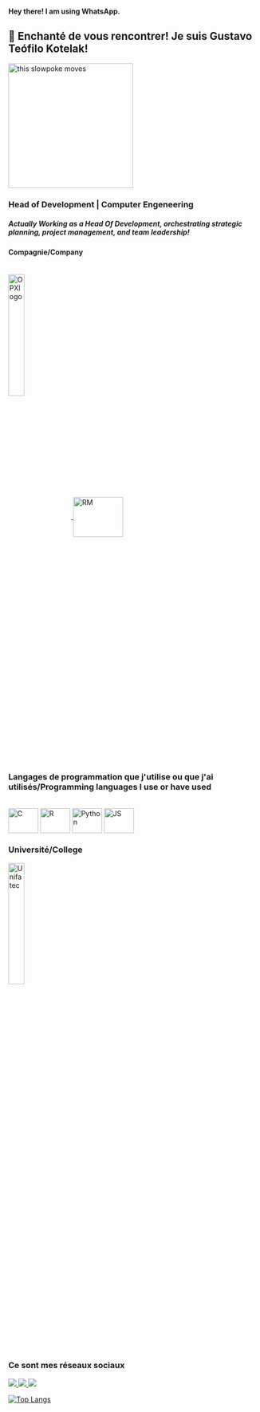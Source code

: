 #### Hey there! I am using WhatsApp.

## 👋 Enchanté de vous rencontrer! Je suis Gustavo Teófilo Kotelak! 

<img src="https://cdn.glitch.com/0e4d1ff3-5897-47c5-9711-d026c01539b8%2Fbddfd6e4434f42662b009295c9bab86e.gif?v=1573157191712" alt="this slowpoke moves"  width="250" alt="404 image"/>

### Head of Development | Computer Engeneering

##### Actually Working as a Head Of Development, orchestrating strategic planning, project management, and team leadership!


#### Compagnie/Company
<div style="display: inline_block"><br>  
<a href="https://opxsolucoes.com.br/" target="_blank">
  <img align="center" alt="OPXlogo" src="https://opxsolucoes.com.br/wp-content/uploads/2020/05/logo_OPXsolucoesInteligentes02.png" style="width: 25%;">
</a>

  <img align="center" alt="RM" height="80" width="100" src="https://opxsolucoes.com.br/wp-content/uploads/2020/05/icone-03desenhos-site.png" >  
</div>


### Langages de programmation que j'utilise ou que j'ai utilisés/Programming languages ​​I use or have used

<div style="display: inline_block"><br>  
  <img align="center" alt="C" height="50" width="60" src="https://upload.wikimedia.org/wikipedia/commons/1/18/C_Programming_Language.svg">  
  <img align="center" alt="R" height="50" width="60" src="https://upload.wikimedia.org/wikipedia/commons/1/1b/R_logo.svg">
  <img align="center" alt="Python" height="50" width="60" src="https://upload.wikimedia.org/wikipedia/commons/c/c3/Python-logo-notext.svg">
  <img align="center" alt="JS" height="50" width="60" src="https://upload.wikimedia.org/wikipedia/commons/9/99/Unofficial_JavaScript_logo_2.svg">
</div>


### Université/College
<div style="display: inline_block;">
  <a href="https://unifatecpr.com.br/" target="_blank">
    <img align="center" alt="Unifatec" src="https://unifatecpr.com.br/images/logohome.png" style="width: 25%;">
  </a>
</div>



### Ce sont mes réseaux sociaux
<a href ="https://github.com/GustavoTeofiloKotelak"><img src = "https://img.shields.io/badge/GitHub-100000?style=for-the-badge&logo=github&logoColor=white"> 
<a href ="https://instagram.com/GustavoTeofiloKotelak"><img src = "https://img.shields.io/badge/Instagram-E4405F?style=for-the-badge&logo=instagram&logoColor=white">
<a href ="https://www.linkedin.com/in/gustavoteofilokotelak"><img src="https://img.shields.io/badge/LinkedIn-0077B5?style=for-the-badge&logo=linkedin&logoColor=white">
  
[![Top Langs](https://github-readme-stats.vercel.app/api/top-langs/?username=GustavoTeofiloKotelak)](https://github.com/GusatvoTeofiloKotelak/github-readme-stats)


<!--
**GustavoTeofiloKotelak/GustavoTeofiloKotelak** is a ✨ _special_ ✨ repository because its `README.md` (this file) appears on your GitHub profile.

Here are some ideas to get you started:

- 🔭 I’m currently working on ...
- 🌱 I’m currently learning ...
- 👯 I’m looking to collaborate on ...
- 🤔 I’m looking for help with ...
- 💬 Ask me about ...
- 📫 How to reach me: ...
- 😄 Pronouns: ...
- ⚡ Fun fact: ...
-->
